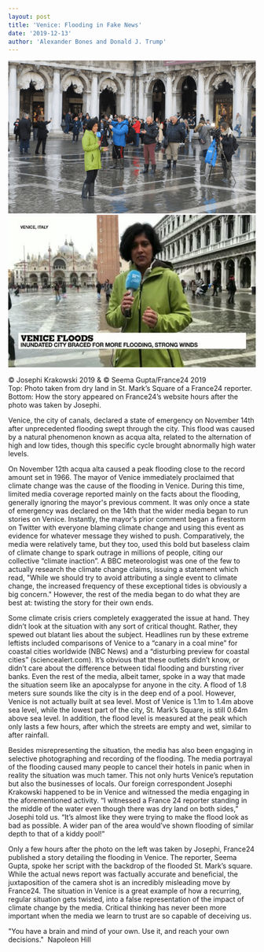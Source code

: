```yaml
---
layout: post
title: 'Venice: Flooding in Fake News'
date: '2019-12-13'
author: 'Alexander Bones and Donald J. Trump'
---
```



![](/assets/assets-output-onlinepngtools.png)![](/assets/assets-fdfsda.png)

© Josephi Krakowski 2019 & © Seema Gupta/France24 2019
<br>
Top: Photo taken from dry land in St. Mark’s Square of a France24 reporter. Bottom: How the story appeared on France24’s website hours after the photo was taken by Josephi.

Venice, the city of canals, declared a state of emergency on November 14th after unprecedented flooding swept through the city. This flood was caused by a natural phenomenon known as acqua alta, related to the alternation of high and low tides, though this specific cycle brought abnormally high water levels. 

On November 12th acqua alta caused a peak flooding close to the record amount set in 1966. The mayor of Venice immediately proclaimed that climate change was the cause of the flooding in Venice. During this time, limited media coverage reported mainly on the facts about the flooding, generally ignoring the mayor's previous comment. It was only once a state of emergency was declared on the 14th that the wider media began to run stories on Venice. Instantly, the mayor’s prior comment began a firestorm on Twitter with everyone blaming climate change and using this event as evidence for whatever message they wished to push. Comparatively, the media were relatively tame, but they too, used this bold but baseless claim of climate change to spark outrage in millions of people, citing our collective “climate inaction”. A BBC meteorologist was one of the few to actually research the climate change claims, issuing a statement which read, "While we should try to avoid attributing a single event to climate change, the increased frequency of these exceptional tides is obviously a big concern." However, the rest of the media began to do what they are best at: twisting the story for their own ends.

Some climate crisis criers completely exaggerated the issue at hand. They didn’t look at the situation with any sort of critical thought. Rather, they spewed out blatant lies about the subject. Headlines run by these extreme leftists included comparisons of Venice to a “canary in a coal mine” for coastal cities worldwide (NBC News) and a “disturbing preview for coastal cities” (sciencealert.com). It’s obvious that these outlets didn’t know, or didn’t care about the difference between tidal flooding and bursting river banks. Even the rest of the media, albeit tamer, spoke in a way that made the situation seem like an apocalypse for anyone in the city. A flood of 1.8 meters sure sounds like the city is in the deep end of a pool. However, Venice is not actually built at sea level. Most of Venice is 1.1m to 1.4m above sea level, while the lowest part of the city, St. Mark’s Square, is still 0.64m above sea level. In addition, the flood level is measured at the peak which only lasts a few hours, after which the streets are empty and wet, similar to after rainfall.

Besides misrepresenting the situation, the media has also been engaging in selective photographing and recording of the flooding. The media portrayal of the flooding caused many people to cancel their hotels in panic when in reality the situation was much tamer. This not only hurts Venice’s reputation but also the businesses of locals. Our foreign correspondent Josephi Krakowski happened to be in Venice and witnessed the media engaging in the aforementioned activity. “I witnessed a France 24 reporter standing in the middle of the water even though there was dry land on both sides,” Josephi told us. “It’s almost like they were trying to make the flood look as bad as possible. A wider pan of the area would’ve shown flooding of similar depth to that of a kiddy pool!”

Only a few hours after the photo on the left was taken by Josephi, France24 published a story detailing the flooding in Venice. The reporter, Seema Gupta, spoke her script with the backdrop of the flooded St. Mark’s square. While the actual news report was factually accurate and beneficial, the juxtaposition of the camera shot is an incredibly misleading move by France24. The situation in Venice is a great example of how a recurring, regular situation gets twisted, into a false representation of the impact of climate change by the media. Critical thinking has never been more important when the media we learn to trust are so capable of deceiving us. 

"You have a brain and mind of your own. Use it, and reach your own decisions." 
Napoleon Hill